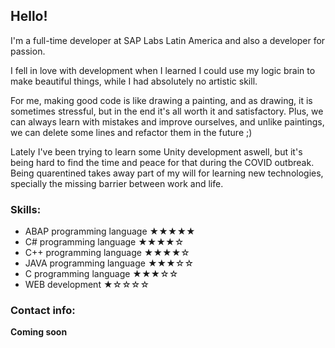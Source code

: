 ## Hello!

I'm a full-time developer at SAP Labs Latin America and also a developer for passion.

I fell in love with development when I learned I could use my logic brain to make beautiful things, while I had absolutely no artistic skill.

For me, making good code is like drawing a painting, and as drawing, it is sometimes stressful, but in the end it's all worth it and satisfactory.
Plus, we can always learn with mistakes and improve ourselves, and unlike paintings, we can delete some lines and refactor them in the future ;)

Lately I've been trying to learn some Unity development aswell, but it's being hard to find the time and peace for that during the COVID outbreak. 
Being quarentined takes away part of my will for learning new technologies, specially the missing barrier between work and life.

### Skills:

* ABAP programming language ★★★★★
* C# programming language ★★★★☆
* C++ programming language ★★★★☆
* JAVA programming language ★★★☆☆ 
* C programming language ★★★☆☆
* WEB development ★☆☆☆☆

### Contact info:

**Coming soon**